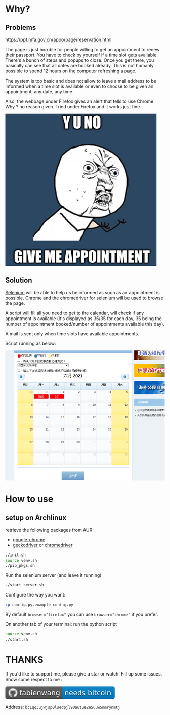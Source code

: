 # Why?

## Problems

https://ppt.mfa.gov.cn/appo/page/reservation.html

The page is just horrible for people willing to get an appointment to renew their passport.
You have to check by yourself if a time slot gets available.
There's a bunch of steps and popups to close.
Once you get there, you basically can see that all dates are booked already.
This is not humanly possible to spend 12 hours on the computer refreshing a page.

The system is too basic and does not allow to leave a mail address to be informed when a time slot is available or even to choose to be given an appointment, any date, any time.

Also, the webpage under Firefox gives an alert that tells to use Chrome. Why ? no reason given.
Tried under Firefox and it works just fine.

![Y U NO](bonus/yunogivemeappointment.png)

## Solution

[Selenium](https://www.selenium.dev/) will be able to help us be informed as soon as an appointment is possible.
Chrome and the chromedriver for selenium will be used to browse the page.

A script will fill all you need to get to the calendar,
will check if any appointment is available (it's displayed as 35/35 for each day, 35 being the number of appointment booked/number of appointments available this day).

A mail is sent only when time slots have available appointments.

Script running as below:

![scrap](bonus/peek_calendar.gif)

# How to use

## setup on Archlinux

retrieve the following packages from AUR:

- [google-chrome](https://aur.archlinux.org/packages/google-chrome/)
- [geckodriver](https://archlinux.org/packages/community/x86_64/geckodriver/) or [chromedriver](https://aur.archlinux.org/packages/chromedriver/)

```bash
./init.sh
source venv.sh
./pip_pkgs.sh
```

Run the selenium server (and leave it running)
```bash
./start_server.sh
```

Configure the way you want:
```bash
cp config.py.example config.py
```
By default `browser="firefox"` you can use `browser="chrome"` if you prefer.

On another tab of your terminal: run the python script
```bash
source venv.sh
./start.sh
```

# THANKS

If you'd like to support me, please give a star or watch. Fill up some issues. Show some respect to me :

![I NEED DOLLARS](bonus/fabienwang_needs_bitcoin.svg)

Address: `bc1qq3ujwjsp0lsedpjl90autue2e5uuw5mmrynmtj`
